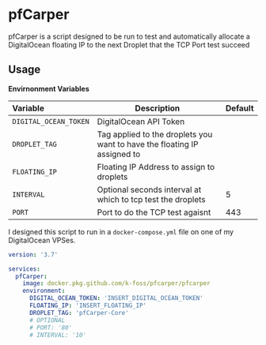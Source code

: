 # pfCarper

pfCarper is a script designed to be run to test and automatically allocate a DigitalOcean floating IP to the next Droplet that the TCP Port test succeed

## Usage

**Envirnonment Variables**

| Variable              | Description                                                              | Default |
| :-------------------- | ------------------------------------------------------------------------ | ------- |
| `DIGITAL_OCEAN_TOKEN` | DigitalOcean API Token                                                   |         |
| `DROPLET_TAG`         | Tag applied to the droplets you want to have the floating IP assigned to |         |
| `FLOATING_IP`         | Floating IP Address to assign to droplets                                |         |
| `INTERVAL`            | Optional seconds interval at which to tcp test the droplets              | 5       |
| `PORT`                | Port to do the TCP test agaisnt                                          | 443     |

I designed this script to run in a `docker-compose.yml` file on one of my DigitalOcean VPSes.

```YAML
version: '3.7'

services:
  pfCarper:
    image: docker.pkg.github.com/k-foss/pfcarper/pfcarper
    environment:
      DIGITAL_OCEAN_TOKEN: 'INSERT_DIGITAL_OCEAN_TOKEN'
      FLOATING_IP: 'INSERT_FLOATING_IP'
      DROPLET_TAG: 'pfCarper-Core'
      # OPTIONAL
      # PORT: '80'
      # INTERVAL: '10'
```

